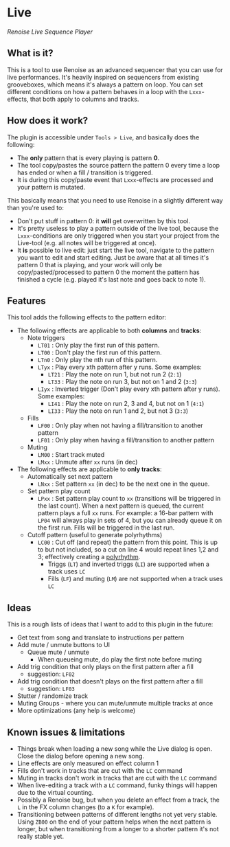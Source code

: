 # Live

_Renoise Live Sequence Player_

## What is it?

This is a tool to use Renoise as an advanced sequencer that you can use for live performances. It's heavily inspired on
sequencers from existing grooveboxes, which means it's always a pattern on loop. You can set different conditions on 
how a pattern behaves in a loop with the `Lxxx`-effects, that both apply to columns and tracks.

## How does it work?

The plugin is accessible under `Tools > Live`, and basically does the following:

- The **only** pattern that is every playing is pattern **0**.
- The tool copy/pastes the source pattern the pattern 0 every time a loop has ended or when a fill / transition is triggered.
- It is during this copy/paste event that `Lxxx`-effects are processed and your pattern is mutated.

This basically means that you need to use Renoise in a slightly different way than you're used to:

- Don't put stuff in pattern 0: it **will** get overwritten by this tool.
- It's pretty useless to play a pattern outside of the live tool, because the `Lxxx`-conditions are only triggered when you start your project from the Live-tool (e.g. all notes will be triggered at once).
- It **is** possible to live edit: just start the live tool, navigate to the pattern you want to edit and start editing. Just be aware that at all times it's pattern 0 that is playing, and your work will only be copy/pasted/processed to pattern 0 the moment the pattern has finished a cycle (e.g. played it's last note and goes back to note 1).

## Features

This tool adds the following effects to the pattern editor:

- The following effects are applicable to both **columns** and **tracks**:
    - Note triggers
        - `LT01` : Only play the first run of this pattern.
        - `LT00` : Don't play the first run of this pattern.
        - `LTn0` : Only play the nth run of this pattern.
        - `LTyx` : Play every xth pattern after y runs. Some examples:
            - `LT21` : Play the note on run 1, but not run 2 (`2:1`)
            - `LT33` : Play the note on run 3, but not on 1 and 2 (`3:3`)
        - `LIyx` : Inverted trigger (Don't play every xth pattern after y runs). Some examples:
            - `LI41` : Play the note on run 2, 3 and 4, but not on 1 (`4:1`)
            - `LI33` : Play the note on run 1 and 2, but not 3 (`3:3`)
    - Fills
        - `LF00` : Only play when not having a fill/transition to another pattern
        - `LF01` : Only play when having a fill/transition to another pattern
    - Muting
        - `LM00` : Start track muted
        - `LMxx` : Unmute after `xx` runs (in dec)
- The following effects are applicable to **only tracks**:
    - Automatically set next pattern
        - `LNxx` : Set pattern `xx` (in dec) to be the next one in the queue.
    - Set pattern play count
        - `LPxx` : Set pattern play count to `xx` (transitions will be triggered in the last count). When a next pattern is queued, the current pattern plays a full `xx` runs. For example: a 16-bar pattern with `LP04` will always play in sets of 4, but you can already queue it on the first run. Fills will be triggered in the last run.
    - Cutoff pattern (useful to generate polyrhythms)
        - `LC00` : Cut off (and repeat) the pattern from this point. This is up to but not included, so a cut on line 4 would repeat lines 1,2 and 3; effectively creating a [polyrhythm](https://en.wikipedia.org/wiki/Polyrhythm). 
            - Triggs (`LT`) and inverted triggs (`LI`) are supported when a track uses `LC`
            - Fills (`LF`) and muting (`LM`) are not supported when a track uses `LC`

## Ideas

This is a rough lists of ideas that I want to add to this plugin in the future:

- Get text from song and translate to instructions per pattern
- Add mute / unmute buttons to UI
    - Queue mute / unmute
        - When queueing mute, do play the first note before muting    
- Add trig condition that only plays on the first pattern after a fill
    - suggestion: `LF02`
- Add trig condition that doesn't plays on the first pattern after a fill
    - suggestion: `LF03`
- Stutter / randomize track
- Muting Groups - where you can mute/unmute multiple tracks at once
- More optimizations (any help is welcome)

## Known issues & limitations

- Things break when loading a new song while the Live dialog is open. Close the dialog before opening a new song.
- Line effects are only measured on effect column 1
- Fills don't work in tracks that are cut with the `LC` command
- Muting in tracks don't work in tracks that are cut with the `LC` command
- When live-editing a track with a `LC` command, funky things will happen due to the virtual counting.
- Possibly a Renoise bug, but when you delete an effect from a track, the `L` in the FX column changes (to a `K` for example).
- Transitioning between patterns of different lengths not yet very stable. Using `ZB00` on the end of your pattern helps when the next pattern is longer, but when transitioning from a longer to a shorter pattern it's not really stable yet.
